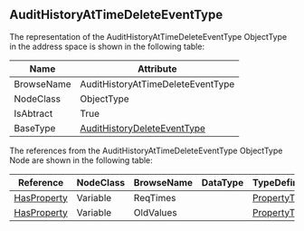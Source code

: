 <!-- objecttype -->
## AuditHistoryAtTimeDeleteEventType
The representation of the AuditHistoryAtTimeDeleteEventType ObjectType in the address space is shown in the following table:  

|Name|Attribute|
|---|---|
|BrowseName|AuditHistoryAtTimeDeleteEventType|
|NodeClass|ObjectType|
|IsAbtract|True|
|BaseType|[AuditHistoryDeleteEventType](../../../Part11/ObjectTypes/AuditHistoryDeleteEventType/readme.md)|

The references from the AuditHistoryAtTimeDeleteEventType ObjectType Node are shown in the following table:  

|Reference|NodeClass|BrowseName|DataType|TypeDefinition|ModellingRule|
|---|---|---|---|---|---|
|[HasProperty](../../../Part3/ReferenceTypes/HasProperty/readme.md)|Variable|ReqTimes||[PropertyType](../../Part5/VariableTypes/PropertyType/readme.md)|[Mandatory](../../Objects/Mandatory/readme.md)|
|[HasProperty](../../../Part3/ReferenceTypes/HasProperty/readme.md)|Variable|OldValues||[PropertyType](../../Part5/VariableTypes/PropertyType/readme.md)|[Mandatory](../../Objects/Mandatory/readme.md)|

